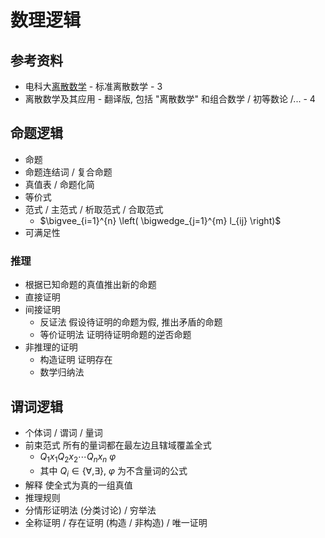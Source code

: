 # 数理逻辑

## 参考资料

* 电科大[离散数学](https://www.bilibili.com/video/BV1RA411C7ma) - 标准离散数学 - 3
* 离散数学及其应用 - 翻译版, 包括 "离散数学" 和组合数学 / 初等数论 /... - 4

## 命题逻辑

* 命题
* 命题连结词 / 复合命题
* 真值表 / 命题化简
* 等价式
* 范式 / 主范式 / 析取范式 / 合取范式
  * $\bigvee_{i=1}^{n} \left( \bigwedge_{j=1}^{m} l_{ij} \right)$
* 可满足性

### 推理

* 根据已知命题的真值推出新的命题
* 直接证明
* 间接证明
  * 反证法 假设待证明的命题为假, 推出矛盾的命题
  * 等价证明法 证明待证明命题的逆否命题
* 非推理的证明
  * 构造证明 证明存在
  * 数学归纳法

## 谓词逻辑

* 个体词 / 谓词 / 量词
* 前束范式 所有的量词都在最左边且辖域覆盖全式
  * $Q_1x_1 Q_2x_2 \cdots Q_nx_n \ \varphi$
  * 其中 $Q_i \in \{ \forall, \exists \}$, $\varphi$ 为不含量词的公式
* 解释 使全式为真的一组真值
* 推理规则
* 分情形证明法 (分类讨论) / 穷举法
* 全称证明 / 存在证明 (构造 / 非构造) / 唯一证明

